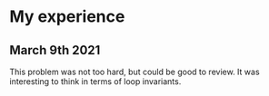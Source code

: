 # My experience
## March 9th 2021
This problem was not too hard, but could be good to review. It was interesting to think in terms of loop invariants.